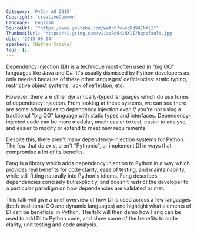 ```yaml
---
Category: 'PyCon AU 2015'
Copyright: 'creativeCommon'
Language: 'English'
SourceUrl: '"https://www.youtube.com/watch?v=zqRd941NXlI"'
ThumbnailUrl: 'https://i.ytimg.com/vi/zqRd941NXlI/hqdefault.jpg'
date: '2015-08-04'
speakers: [Nathan Craike]
tags: []
---
```

Dependency injection (DI) is a technique most often used in "big OO" languages like Java and C#. It's usually dismissed by Python developers as only needed because of these other languages' deficiencies: static typing, restrictive object systems, lack of reflection, etc.

However, there are other dynamically-typed languages which do use forms of dependency injection. From looking at these systems, we can see there are some advantages to dependency injection _even if_ you're not using a traditional "big OO" language with static types and interfaces. Dependency-injected code can be more modular, much easier to test, easier to analyse, and easier to modify or extend to meet new requirements.

Despite this, there aren't many dependency-injection systems for Python. The few that do exist aren't "Pythonic", or implement DI in ways that compromise a lot of its benefits.

Fang is a library which adds dependency injection to Python in a way which provides real benefits for code clarity, ease of testing, and maintainability, while still fitting naturally into Python's idioms. Fang describes dependencies concisely but explicitly, and doesn't restrict the developer to a particular paradigm on how dependencies are validated or met.

This talk will give a brief overview of how DI is used across a few languages (both traditional OO and dynamic languages) and highlight what elements of DI can be beneficial in Python. The talk will then demo how Fang can be used to add DI to Python code, and show some of the benefits to code clarity, unit testing and code analysis.

